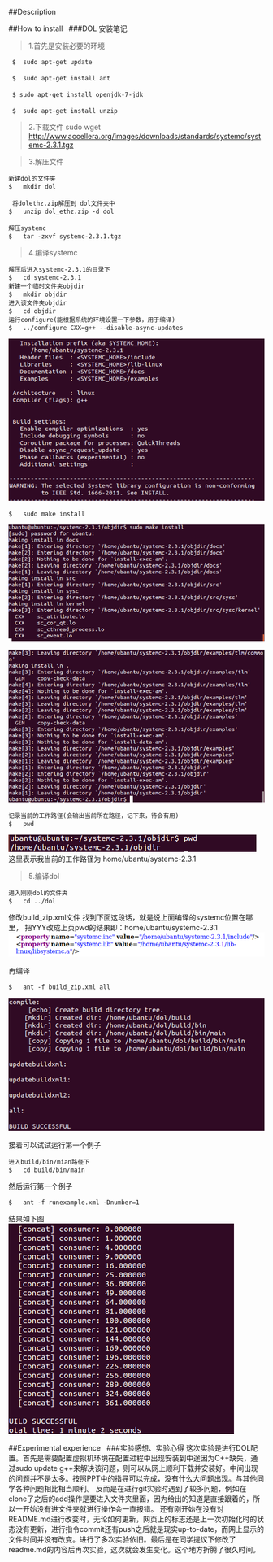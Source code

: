 ##Description
  
 
##How to install   
###DOL 安装笔记
>1.首先是安装必要的环境
  
 	 $	sudo apt-get update
  
 	 $	sudo apt-get install ant
  
	 $ sudo apt-get install openjdk-7-jdk
  
 	 $	sudo apt-get install unzip
  
>2.下载文件
  	sudo wget http://www.accellera.org/images/downloads/standards/systemc/systemc-2.3.1.tgz
  
  
>3.解压文件
  
  
  	新建dol的文件夹 
	$	mkdir dol
  
 	 将dolethz.zip解压到 dol文件夹中
	$	unzip dol_ethz.zip -d dol

	解压systemc
	$	tar -zxvf systemc-2.3.1.tgz
    
>4.编译systemc
  
	解压后进入systemc-2.3.1的目录下
	$	cd systemc-2.3.1
	新建一个临时文件夹objdir
	$	mkdir objdir
	进入该文件夹objdir
	$	cd objdir
	运行configure(能根据系统的环境设置一下参数，用于编译)
	$	../configure CXX=g++ --disable-async-updates

![after configure](https://github.com/Crazy-Jesse/ES2016_14353110/raw/master/DOL/2.PNG)

	$	sudo make install

![install1]( https://github.com/Crazy-Jesse/ES2016_14353110/raw/master/DOL/3.PNG)

![install2](https://github.com/Crazy-Jesse/ES2016_14353110/raw/master/DOL/4.PNG)


	记录当前的工作路径(会输出当前所在路径，记下来，待会有用)
	$	pwd
![pwd]( https://github.com/Crazy-Jesse/ES2016_14353110/raw/master/DOL/5.PNG)
这里表示我当前的工作路径为 home/ubantu/systemc-2.3.1

>5.编译dol
  
  
	进入刚刚dol的文件夹
	$	cd ../dol
修改build_zip.xml文件
找到下面这段话，就是说上面编译的systemc位置在哪里，
<property name="systemc.inc" value="YYY/include"/>
<property name="systemc.lib" value="YYY/lib-linux/libsystemc.a"/>
把YYY改成上页pwd的结果即：home/ubantu/systemc-2.3.1
![build_zip.xml](https://github.com/Crazy-Jesse/ES2016_14353110/raw/master/DOL/9.PNG)

   再编译

   	$	ant -f build_zip.xml all
 ![build_zip.xml](https://github.com/Crazy-Jesse/ES2016_14353110/raw/master/DOL/6.PNG)

接着可以试试运行第一个例子
  
  
	进入build/bin/mian路径下
	$	cd build/bin/main
然后运行第一个例子
  
	$	ant -f runexample.xml -Dnumber=1
结果如下图
![第一个例子](https://github.com/Crazy-Jesse/ES2016_14353110/raw/master/DOL/7.PNG)


##Experimental experience   
###实验感想、实验心得 
    	这次实验是进行DOL配置。首先是需要配置虚拟机环境在配置过程中出现安装到中途因为C++缺失，通过sudo update g++来解决该问题，则可以从网上顺利下载并安装好。中间出现的问题并不是太多。按照PPT中的指导可以完成，没有什么大问题出现。与其他同学各种问题相比相当顺利。
       反而是在进行git实验时遇到了较多问题，例如在clone了之后的add操作是要进入文件夹里面，因为给出的知道是直接跟着的，所以一开始没有进文件夹就进行操作会一直报错。
       还有刚开始在没有对README.md进行改变时，无论如何更新，网页上的标志还是上一次初始化时的状态没有更新，进行指令commit还有push之后就是现实up-to-date，而网上显示的文件时间并没有改变。进行了多次实验依旧。最后是在同学提议下修改了readme.md的内容后再次实验，这次就会发生变化。这个地方折腾了很久时间。
        
